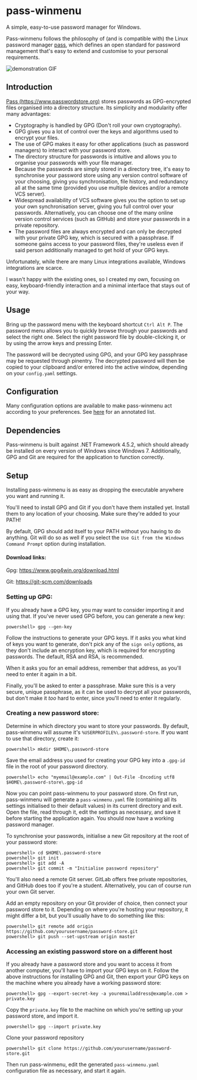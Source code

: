 # pass-winmenu

A simple, easy-to-use password manager for Windows.

Pass-winmenu follows the philosophy of (and is compatible with) the Linux password manager [pass](https://www.passwordstore.org), which defines an open standard for password management that's easy to extend and customise to your personal requirements.

![demonstration GIF](https://i.imgur.com/Yf9XBQn.gif)

## Introduction

[Pass (https://www.passwordstore.org)](https://www.passwordstore.org) stores passwords as GPG-encrypted files organised into a directory structure.
Its simplicity and modularity offer many advantages:

- Cryptography is handled by GPG (Don't roll your own cryptography).
- GPG gives you a lot of control over the keys and algorithms used to encrypt your files.
- The use of GPG makes it easy for other applications (such as password managers) to interact
  with your password store.
- The directory structure for passwords is intuitive and allows you to organise your passwords
  with your file manager.
- Because the passwords are simply stored in a directory tree, it's easy to synchronise your
  password store using any version control software of your choosing, giving you synchronisation, 
  file history, and redundancy all at the same time (provided you use multiple devices and/or a
  remote VCS server).
- Widespread availability of VCS software gives you the option to set up your own synchronisation server,
  giving you full control over your passwords.
  Alternatively, you can choose one of the many online version control services (such as GitHub)
  and store your passwords in a private repository.
- The password files are always encrypted and can only be decrypted with your private GPG key,
  which is secured with a passphrase. If someone gains access to your password files, they're useless
  even if said person additionally managed to get hold of your GPG keys.

Unfortunately, while there are many Linux integrations available, Windows integrations are scarce.

I wasn't happy with the existing ones, so I created my own, focusing on easy, keyboard-friendly
interaction and a minimal interface that stays out of your way.

## Usage

Bring up the password menu with the keyboard shortcut `Ctrl Alt P`.
The password menu allows you to quickly browse through your passwords and select the right one.
Select the right password file by double-clicking it, or by using the arrow keys and pressing Enter.

The password will be decrypted using GPG, and your GPG key passphrase may be requested through pinentry.
The decrypted password will then be copied to your clipboard and/or entered into the active window,
depending on your `config.yaml` settings.

## Configuration

Many configuration options are available to make pass-winmenu act according to your preferences.
See [here](https://github.com/Baggykiin/pass-winmenu/blob/master/pass-winmenu/embedded/default-config.yaml)
for an annotated list.

## Dependencies

Pass-winmenu is built against .NET Framework 4.5.2, which should already be installed on every version
of Windows since Windows 7.
Additionally, GPG and Git are required for the application to function correctly.

## Setup

Installing pass-winmenu is as easy as dropping the executable anywhere you want and running it.

You'll need to install GPG and Git if you don't have them installed yet.
Install them to any location of your choosing. Make sure they're added to your PATH!

By default, GPG should add itself to your PATH without you having to do anything.
Git will do so as well if you select the `Use Git from the Windows Command Prompt` option
during installation.

#### Download links:

Gpg: https://www.gpg4win.org/download.html

Git: https://git-scm.com/downloads

### Setting up GPG:

If you already have a GPG key, you may want to consider importing it and using that.
If you've never used GPG before, you can generate a new key:

```
powershell> gpg --gen-key
```

Follow the instructions to generate your GPG keys. If it asks you what kind of keys
you want to generate, don't pick any of the `sign only` options, as they don't
include an encryption key, which is required for encrypting passwords.
The default, RSA and RSA, is recommended.

When it asks you for an email address, remember that address, as you'll need to enter
it again in a bit.

Finally, you'll be asked to enter a passphrase. Make sure this is a very secure,
unique passphrase, as it can be used to decrypt all your passwords, but don't
make it *too* hard  to enter, since you'll need to enter it regularly.

### Creating a new password store:

Determine in which directory you want to store your passwords.
By default, pass-winmenu will assume it's `%USERPROFILE%\.password-store`.
If you want to use that directory, create it:
```
powershell> mkdir $HOME\.password-store
```

Save the email address you used for creating your GPG key into a `.gpg-id` file
in the root of your password directory.
```
powershell> echo "myemail@example.com" | Out-File -Encoding utf8 $HOME\.password-store\.gpg-id
```

Now you can point pass-winmenu to your password store.
On first run, pass-winmenu will generate a `pass-winmenu.yaml` file 
(containing all its settings initialised to their default values) in its current directory and exit.
Open the file, read through it, edit the settings as necessary, and save it before
starting the application again. You should now have a working password manager.

To synchronise your passwords, initialise a new Git repository at the root of your password store:
```
powershell> cd $HOME\.password-store
powershell> git init
powershell> git add -A
powershell> git commit -m "Initialise password repository"
```

You'll also need a remote Git server. GitLab offers free private repositories, and GitHub does too if
you're a student. Alternatively, you can of course run your own Git server.

Add an empty repository on your Git provider of choice, then connect your password store to it.
Depending on where you're hosting your repository, it might differ a bit, but you'll usually
have to do something like this:

```
powershell> git remote add origin https://github.com/yourusername/password-store.git
powershell> git push --set-upstream origin master
```

### Accessing an existing password store on a different host

If you already have a password store and you want to access it from another computer, you'll have
to import your GPG keys on it. Follow the above instructions for installing GPG and Git, then export
your GPG keys on the machine where you already have a working password store:

```
powershell> gpg --export-secret-key -a youremailaddress@example.com > private.key
```

Copy the `private.key` file to the machine on which you're setting up your password store, and import it.

```
powershell> gpg --import private.key
```

Clone your password repository

```
powershell> git clone https://github.com/yourusername/password-store.git
```

Then run pass-winmenu, edit the generated `pass-winmenu.yaml` configuration file as necessary,
and start it again.
